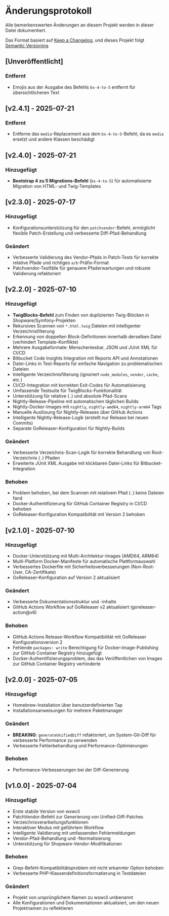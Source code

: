# Änderungsprotokoll

Alle bemerkenswerten Änderungen an diesem Projekt werden in dieser Datei dokumentiert.

Das Format basiert auf [Keep a Changelog](https://keepachangelog.com/en/1.0.0/),
und dieses Projekt folgt [Semantic Versioning](https://semver.org/spec/v2.0.0.html).

## [Unveröffentlicht]

### Entfernt
- Emojis aus der Ausgabe des Befehls `bs-4-to-5` entfernt für übersichtlicheren Text

## [v2.4.1] - 2025-07-21

### Entfernt
- Entferne das `media`-Replacement aus dem `bs-4-to-5`-Befehl, da es `media` ersetzt und andere Klassen beschädigt

## [v2.4.0] - 2025-07-21

### Hinzugefügt
- **Bootstrap 4 zu 5 Migrations-Befehl** (`bs-4-to-5`) für automatisierte Migration von HTML- und Twig-Templates

## [v2.3.0] - 2025-07-17

### Hinzugefügt
- Konfigurationsunterstützung für den `patchvendor`-Befehl, ermöglicht flexible Patch-Erstellung und verbesserte Diff-Pfad-Behandlung

### Geändert

- Verbesserte Validierung des Vendor-Pfads in Patch-Tests für korrekte relative Pfade und richtiges `a/b`-Präfix-Format
- Patchvendor-Testfälle für genauere Pfaderwartungen und robuste Validierung refaktoriert

## [v2.2.0] - 2025-07-10

### Hinzugefügt
- **TwigBlocks-Befehl** zum Finden von duplizierten Twig-Blöcken in Shopware/Symfony-Projekten
- Rekursives Scannen von `*.html.twig` Dateien mit intelligenter Verzeichnisfilterung
- Erkennung von doppelten Block-Definitionen innerhalb derselben Datei (verhindert Template-Konflikte)
- Mehrere Ausgabeformate: Menschenlesbar, JSON und JUnit XML für CI/CD
- Bitbucket Code Insights Integration mit Reports API und Annotationen
- Datei-Links in Test-Reports für einfache Navigation zu problematischen Dateien
- Intelligente Verzeichnisfilterung (ignoriert `node_modules`, `vendor`, `cache`, etc.)
- CI/CD-Integration mit korrekten Exit-Codes für Automatisierung
- Umfassende Testsuite für TwigBlocks-Funktionalität
- Unterstützung für relative (`.`) und absolute Pfad-Scans
- Nightly-Release-Pipeline mit automatischen täglichen Builds
- Nightly-Docker-Images mit `nightly`, `nightly-amd64`, `nightly-arm64` Tags
- Manuelle Auslösung für Nightly-Releases über GitHub Actions
- Intelligente Nightly-Release-Logik (erstellt nur Release bei neuen Commits)
- Separate GoReleaser-Konfiguration für Nightly-Builds

### Geändert
- Verbesserte Verzeichnis-Scan-Logik für korrekte Behandlung von Root-Verzeichnis (`.`) Pfaden
- Erweiterte JUnit XML Ausgabe mit klickbaren Datei-Links für Bitbucket-Integration

### Behoben
- Problem behoben, bei dem Scannen mit relativem Pfad (`.`) keine Dateien fand
- Docker-Authentifizierung für GitHub Container Registry in CI/CD behoben
- GoReleaser-Konfiguration Kompatibilität mit Version 2 behoben

## [v2.1.0] - 2025-07-10

### Hinzugefügt
- Docker-Unterstützung mit Multi-Architektur-Images (AMD64, ARM64)
- Multi-Platform Docker-Manifeste für automatische Plattformauswahl
- Verbessertes Dockerfile mit Sicherheitsverbesserungen (Non-Root-User, CA-Zertifikate)
- GoReleaser-Konfiguration auf Version 2 aktualisiert

### Geändert
- Verbesserte Dokumentationsstruktur und -inhalte
- GitHub Actions Workflow auf GoReleaser v2 aktualisiert (goreleaser-action@v6)

### Behoben
- GitHub Actions Release-Workflow Kompatibilität mit GoReleaser Konfigurationsversion 2
- Fehlende `packages: write` Berechtigung für Docker-Image-Publishing zur GitHub Container Registry hinzugefügt
- Docker-Authentifizierungsproblem, das das Veröffentlichen von Images zur GitHub Container Registry verhinderte

## [v2.0.0] - 2025-07-05

### Hinzugefügt
- Homebrew-Installation über benutzerdefinierten Tap
- Installationsanweisungen für mehrere Paketmanager

### Geändert
- **BREAKING**: `generateUnifiedDiff` refaktoriert, um System-Git-Diff für verbesserte Performance zu verwenden
- Verbesserte Fehlerbehandlung und Performance-Optimierungen

### Behoben
- Performance-Verbesserungen bei der Diff-Generierung

## [v1.0.0] - 2025-07-04

### Hinzugefügt
- Erste stabile Version von wswcli
- PatchVendor-Befehl zur Generierung von Unified-Diff-Patches
- Verzeichnisverarbeitungsfunktionen
- Interaktiver Modus mit geführtem Workflow
- Intelligente Validierung mit umfassenden Fehlermeldungen
- Vendor-Pfad-Behandlung und -Normalisierung
- Unterstützung für Shopware-Vendor-Modifikationen

### Behoben
- Grep-Befehl-Kompatibilitätsproblem mit nicht erkannter Option behoben
- Verbesserte PHP-Klassendefinitionsformatierung in Testdateien

### Geändert
- Projekt von ursprünglichem Namen zu wswcli umbenannt
- Alle Konfigurationen und Dokumentationen aktualisiert, um den neuen Projektnamen zu reflektieren
